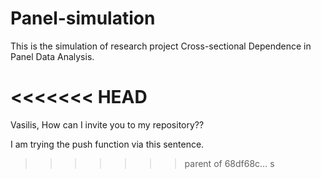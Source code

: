 # Panel-simulation

This is the simulation of research project Cross-sectional Dependence in Panel Data Analysis.

<<<<<<< HEAD
=======
Vasilis, How can I invite you to my repository??

I am trying the push function via this sentence.
>>>>>>> parent of 68df68c... s
